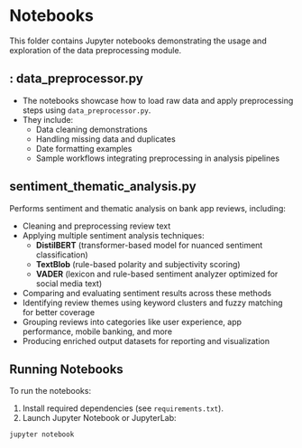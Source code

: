 # Notebooks

This folder contains Jupyter notebooks demonstrating the usage and exploration of the data preprocessing module.

## : data_preprocessor.py

- The notebooks showcase how to load raw data and apply preprocessing steps using `data_preprocessor.py`.
- They include:
  - Data cleaning demonstrations
  - Handling missing data and duplicates
  - Date formatting examples
  - Sample workflows integrating preprocessing in analysis pipelines

## sentiment_thematic_analysis.py
  Performs sentiment and thematic analysis on bank app reviews, including:

  - Cleaning and preprocessing review text
  - Applying multiple sentiment analysis techniques:
    - **DistilBERT** (transformer-based model for nuanced sentiment classification)
    - **TextBlob** (rule-based polarity and subjectivity scoring)
    - **VADER** (lexicon and rule-based sentiment analyzer optimized for social media text)
  - Comparing and evaluating sentiment results across these methods
  - Identifying review themes using keyword clusters and fuzzy matching for better coverage
  - Grouping reviews into categories like user experience, app performance, mobile banking, and more
  - Producing enriched output datasets for reporting and visualization

## Running Notebooks

To run the notebooks:

1. Install required dependencies (see `requirements.txt`).
2. Launch Jupyter Notebook or JupyterLab:

```bash
jupyter notebook
```